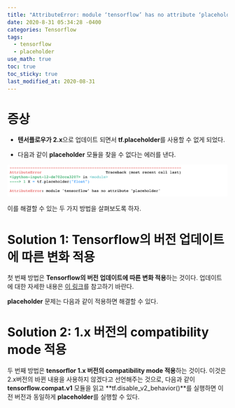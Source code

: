 ```yaml
---
title: "AttributeError: module ‘tensorflow’ has no attribute ‘placeholder' 해결 방법"
date: 2020-8-31 05:34:28 -0400
categories: Tensorflow
tags:
  - tensorflow 
  - placeholder
use_math: true
toc: true
toc_sticky: true
last_modified_at: 2020-08-31
---
```


# 증상 

* **텐서플로우가 2.x**으로 업데이트 되면서 **tf.placeholder**를 사용할 수 없게 되었다. 

<script src="https://gist.github.com/gimoonnam/116dae24c5d91a128b36ffb85aa28701.js"></script>

* 다음과 같이 **placeholder** 모듈을 찾을 수 없다는 에러를 낸다. 

<img src="/assets/images/tf_placeholder_error.png" width="800px" >


이를 해결할 수 있는 두 가지 방법을 살펴보도록 하자. 

   
    
    

# Solution 1: Tensorflow의 버전 업데이트에 따른 변화 적용 

첫 번째 방법은 **Tensorflow의 버전 업데이트에 따른 변화 적용**하는 것이다. 업데이트에 대한 자세한 내용은 [이 링크](https://www.tensorflow.org/guide/migrate)를 참고하기 바란다. 

**placeholder** 문제는 다음과 같이 적용하면 해결할 수 있다. 

<script src="https://gist.github.com/gimoonnam/224fdfa50c17e29d9fcae4dd6757626a.js"></script>



   
    
    


# Solution 2: 1.x 버전의 compatibility mode 적용 

두 번째 방법은 **tensorflor 1.x 버전의 compatibility mode 적용**하는 것이다. 이것은 2.x버전의 바뀐 내용을 사용하지 않겠다고 선언해주는 것으로, 
다음과 같이 **tensorflow.compat.v1** 모듈을 읽고 **tf.disable_v2_behavior()**를 실행하면 이전 버전과 동일하게 **placeholder**를 실행할 수 있다. 

<script src="https://gist.github.com/gimoonnam/3b057a0a2ad8fcdc698509e56e055ead.js"></script>


